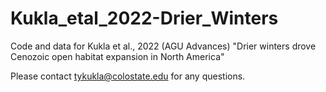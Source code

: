 # Kukla_etal_2022-Drier_Winters
Code and data for Kukla et al., 2022 (AGU Advances) "Drier winters drove Cenozoic open habitat expansion in North America"

Please contact tykukla@colostate.edu for any questions.
